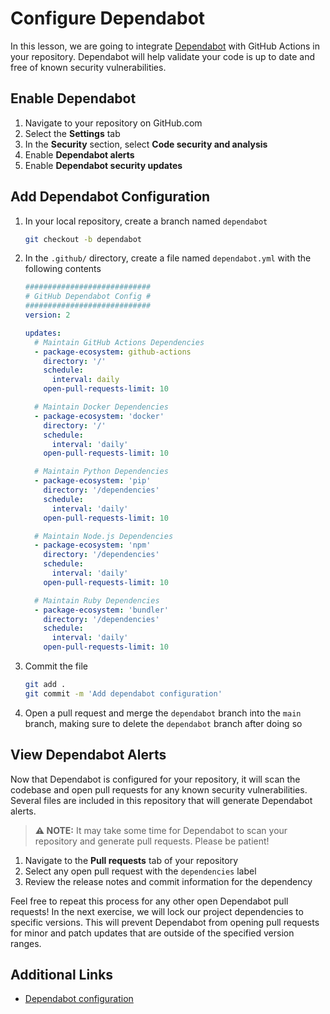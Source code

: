 # Configure Dependabot

In this lesson, we are going to integrate [Dependabot](https://dependabot.com/)
with GitHub Actions in your repository. Dependabot will help validate your code
is up to date and free of known security vulnerabilities.

## Enable Dependabot

1. Navigate to your repository on GitHub.com
2. Select the **Settings** tab
3. In the **Security** section, select **Code security and analysis**
4. Enable **Dependabot alerts**
5. Enable **Dependabot security updates**

## Add Dependabot Configuration

1. In your local repository, create a branch named `dependabot`

   ```bash
   git checkout -b dependabot
   ```

2. In the `.github/` directory, create a file named `dependabot.yml` with the
   following contents

   ```yaml
   ############################
   # GitHub Dependabot Config #
   ############################
   version: 2

   updates:
     # Maintain GitHub Actions Dependencies
     - package-ecosystem: github-actions
       directory: '/'
       schedule:
         interval: daily
       open-pull-requests-limit: 10

     # Maintain Docker Dependencies
     - package-ecosystem: 'docker'
       directory: '/'
       schedule:
         interval: 'daily'
       open-pull-requests-limit: 10

     # Maintain Python Dependencies
     - package-ecosystem: 'pip'
       directory: '/dependencies'
       schedule:
         interval: 'daily'
       open-pull-requests-limit: 10

     # Maintain Node.js Dependencies
     - package-ecosystem: 'npm'
       directory: '/dependencies'
       schedule:
         interval: 'daily'
       open-pull-requests-limit: 10

     # Maintain Ruby Dependencies
     - package-ecosystem: 'bundler'
       directory: '/dependencies'
       schedule:
         interval: 'daily'
       open-pull-requests-limit: 10
   ```

3. Commit the file

   ```bash
   git add .
   git commit -m 'Add dependabot configuration'
   ```

4. Open a pull request and merge the `dependabot` branch into the `main` branch,
   making sure to delete the `dependabot` branch after doing so

## View Dependabot Alerts

Now that Dependabot is configured for your repository, it will scan the codebase
and open pull requests for any known security vulnerabilities. Several files are
included in this repository that will generate Dependabot alerts.

> **:warning: NOTE:** It may take some time for Dependabot to scan your
> repository and generate pull requests. Please be patient!

1. Navigate to the **Pull requests** tab of your repository
2. Select any open pull request with the `dependencies` label
3. Review the release notes and commit information for the dependency

Feel free to repeat this process for any other open Dependabot pull requests! In
the next exercise, we will lock our project dependencies to specific versions.
This will prevent Dependabot from opening pull requests for minor and patch
updates that are outside of the specified version ranges.

## Additional Links

- [Dependabot configuration](https://docs.github.com/en/code-security/dependabot/dependabot-version-updates/configuration-options-for-the-dependabot.yml-file)

